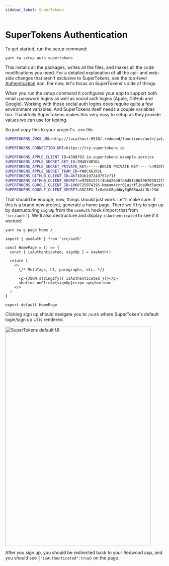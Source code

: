 ```yaml
---
sidebar_label: SuperTokens
---
```


# SuperTokens Authentication

To get started, run the setup command:

```bash
yarn rw setup auth supertokens
```

This installs all the packages, writes all the files, and makes all the code modifications you need.
For a detailed explanation of all the api- and web-side changes that aren't exclusive to SuperTokens, see the top-level [Authentication](../authentication.md) doc.
For now, let's focus on SuperTokens's side of things.

When you run the setup command it configures your app to support both email+password logins as well as social auth logins (Apple, GitHub and Google). Working with those social auth logins does require quite a few environment variables. And SuperTokens itself needs a couple variables too. Thankfully SuperTokens makes this very easy to setup as they provide values we can use for testing.

So just copy this to your project's `.env` file.

```bash title=".env"
SUPERTOKENS_JWKS_URL=http://localhost:8910/.redwood/functions/auth/jwt/jwks.json

SUPERTOKENS_CONNECTION_URI=https://try.supertokens.io

SUPERTOKENS_APPLE_CLIENT_ID=4398792-io.supertokens.example.service
SUPERTOKENS_APPLE_SECRET_KEY_ID=7M48Y4RYDL
SUPERTOKENS_APPLE_SECRET_PRIVATE_KEY=-----BEGIN PRIVATE KEY-----\nMIGTAgEAMBMGByqGSM49AgEGCCqGSM49AwEHBHkwdwIBAQQgu8gXs+XYkqXD6Ala9Sf/iJXzhbwcoG5dMh1OonpdJUmgCgYIKoZIzj0DAQehRANCAASfrvlFbFCYqn3I2zeknYXLwtH30JuOKestDbSfZYxZNMqhF/OzdZFTV0zc5u5s3eN+oCWbnvl0hM+9IW0UlkdA\n-----END PRIVATE KEY-----
SUPERTOKENS_APPLE_SECRET_TEAM_ID=YWQCXGJRJL
SUPERTOKENS_GITHUB_CLIENT_ID=467101b197249757c71f
SUPERTOKENS_GITHUB_CLIENT_SECRET=e97051221f4b6426e8fe8d51486396703012f5bd
SUPERTOKENS_GOOGLE_CLIENT_ID=1060725074195-kmeum4crr01uirfl2op9kd5acmi9jutn.apps.googleusercontent.com
SUPERTOKENS_GOOGLE_CLIENT_SECRET=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
```

That should be enough; now, things should just work.
Let's make sure: if this is a brand new project, generate a home page.
There we'll try to sign up by destructuring `signUp` from the `useAuth` hook (import that from `'src/auth'`). We'll also destructure and display `isAuthenticated` to see if it worked:

```
yarn rw g page home /
```

```tsx title="web/src/pages/HomePage.tsx"
import { useAuth } from 'src/auth'

const HomePage = () => {
  const { isAuthenticated, signUp } = useAuth()

  return (
    <>
      {/* MetaTags, h1, paragraphs, etc. */}

      <p>{JSON.stringify({ isAuthenticated })}</p>
      <button onClick={signUp}>sign up</button>
    </>
  )
}

export default HomePage
```

Clicking sign up should navigate you to `/auth` where SuperToken's default login/sign up UI is rendered.

<img width="463" height="696" alt="SuperTokens default UI" src="https://user-images.githubusercontent.com/30793/215893664-d367eb3d-566e-4541-a01a-5772d95cc9c7.png" />

After you sign up, you should be redirected back to your Redwood app, and you should see `{"isAuthenticated":true}` on the page.
